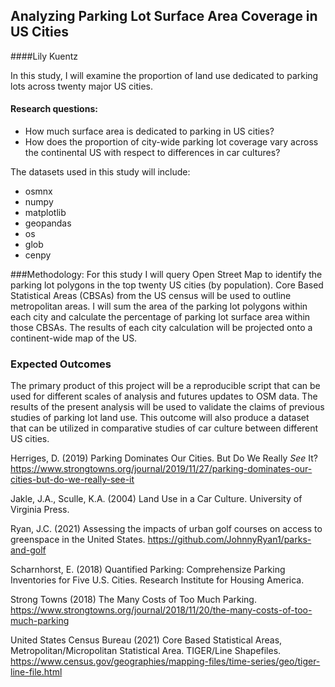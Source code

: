 ## Analyzing Parking Lot Surface Area Coverage in US Cities

####Lily Kuentz

In this study, I will examine the proportion of land use dedicated to parking lots across twenty major US cities.

#### Research questions: 

* How much surface area is dedicated to parking in US cities?
* How does the proportion of city-wide parking lot coverage vary across the continental US with respect to differences in car cultures?

The datasets used in this study will include:

* osmnx
* numpy
* matplotlib
* geopandas
* os
* glob
* cenpy

###Methodology:
For this study I will query Open Street Map to identify the parking lot polygons in the top twenty US cities (by population). Core Based Statistical Areas (CBSAs) from the US census will be used to outline metropolitan areas. I will sum the area of the parking lot polygons within each city and calculate the percentage of parking lot surface area within those CBSAs. The results of each city calculation will be projected onto a continent-wide map of the US.

### Expected Outcomes
The primary product of this project will be a reproducible script that can be used for different scales of analysis and futures updates to OSM data. The results of the present analysis will be used to validate the claims of previous studies of parking lot land use. This outcome will also produce a dataset that can be utilized in comparative studies of car culture between different US cities.

Herriges, D. (2019) Parking Dominates Our Cities. But Do We Really *See* It? <a>https://www.strongtowns.org/journal/2019/11/27/parking-dominates-our-cities-but-do-we-really-see-it</a>

Jakle, J.A., Sculle, K.A. (2004) Land Use in a Car Culture. University of Virginia Press.

Ryan, J.C. (2021) Assessing the impacts of urban golf courses on access to greenspace in the United States. <a>https://github.com/JohnnyRyan1/parks-and-golf</a>

Scharnhorst, E. (2018) Quantified Parking: Comprehensize Parking Inventories for Five U.S. Cities. Research Institute for Housing America.

Strong Towns (2018) The Many Costs of Too Much Parking. <a>https://www.strongtowns.org/journal/2018/11/20/the-many-costs-of-too-much-parking</a>

United States Census Bureau (2021) Core Based Statistical Areas, Metropolitan/Micropolitan Statistical Area. TIGER/Line Shapefiles. <a>https://www.census.gov/geographies/mapping-files/time-series/geo/tiger-line-file.html</a>